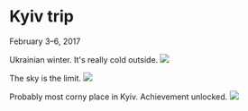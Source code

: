 Kyiv trip
=========

<time datetime="2017-02-03">February 3&ndash;6, 2017</time>

Ukrainian winter. It's really cold outside.
<img src="http://imgur.com/tzVbXEK.jpg"/>

The sky is the limit.
<img src="http://imgur.com/mW7K6Jl.jpg"/>

Probably most corny place in Kyiv. Achievement unlocked.
<img src="http://imgur.com/DRP1Cj6.jpg"/>
